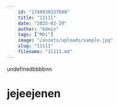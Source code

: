```yaml
---
    id: "1740038337608"
    title: "11111"
    date: "2025-02-20"
    author: "Admin"
    tags: ["Mới"]
    image: "/assets/uploads/sample.jpg"
    slug: "11111"
    filename: "11111.md"
---
```

undefinedbbbbnn
# jejeejenen